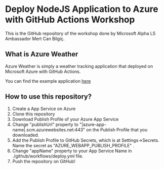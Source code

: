 # Deploy NodeJS Application to Azure with GitHub Actions Workshop

This is the GitHub repository of the workshop done by Microsoft Alpha LS Ambassador Mert Can Bilgiç. 

## What is Azure Weather

Azure Weather is simply a weather tracking application that deployed on Microsoft Azure with GitHub Actions.

You can find the example application [here](https://nodeweather2.azurewebsites.net)

## How to use this repository?

1) Create a App Service on Azure
2) Clone this repository
3) Download Publish Profile of your Azure App Service
4) Change "publishUrl" property to "|azure-app-name|.scm.azurewebsites.net:443" on the Publish Profile that you downloaded.
5) Add the Publish Profile to GitHub Secrets, which is at Settings->Secrets. Name the secret as "AZURE_WEBAPP_PUBLISH_PROFILE" .
6) Change "appName" property to your App Service Name in ./github/workflows/deploy.yml file.
7) Push the repository on GitHub!
